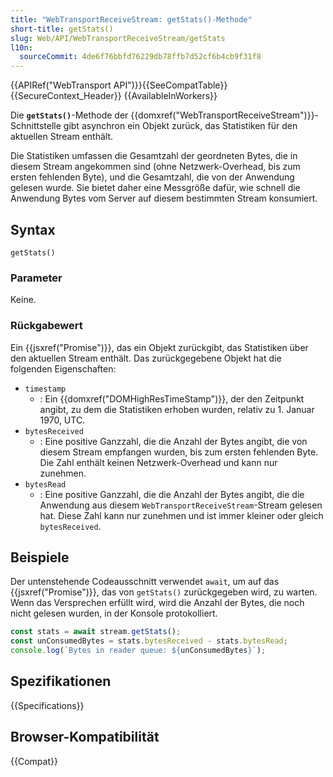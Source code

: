 ```yaml
---
title: "WebTransportReceiveStream: getStats()-Methode"
short-title: getStats()
slug: Web/API/WebTransportReceiveStream/getStats
l10n:
  sourceCommit: 4de6f76bbfd76229db78ffb7d52cf6b4cb9f31f8
---
```


{{APIRef("WebTransport API")}}{{SeeCompatTable}}{{SecureContext_Header}} {{AvailableInWorkers}}

Die **`getStats()`**-Methode der {{domxref("WebTransportReceiveStream")}}-Schnittstelle gibt asynchron ein Objekt zurück, das Statistiken für den aktuellen Stream enthält.

Die Statistiken umfassen die Gesamtzahl der geordneten Bytes, die in diesem Stream angekommen sind (ohne Netzwerk-Overhead, bis zum ersten fehlenden Byte), und die Gesamtzahl, die von der Anwendung gelesen wurde.
Sie bietet daher eine Messgröße dafür, wie schnell die Anwendung Bytes vom Server auf diesem bestimmten Stream konsumiert.

## Syntax

```js-nolint
getStats()
```

### Parameter

Keine.

### Rückgabewert

Ein {{jsxref("Promise")}}, das ein Objekt zurückgibt, das Statistiken über den aktuellen Stream enthält.
Das zurückgegebene Objekt hat die folgenden Eigenschaften:

- `timestamp`
  - : Ein {{domxref("DOMHighResTimeStamp")}}, der den Zeitpunkt angibt, zu dem die Statistiken erhoben wurden, relativ zu 1. Januar 1970, UTC.
- `bytesReceived`
  - : Eine positive Ganzzahl, die die Anzahl der Bytes angibt, die von diesem Stream empfangen wurden, bis zum ersten fehlenden Byte.
    Die Zahl enthält keinen Netzwerk-Overhead und kann nur zunehmen.
- `bytesRead`
  - : Eine positive Ganzzahl, die die Anzahl der Bytes angibt, die die Anwendung aus diesem `WebTransportReceiveStream`-Stream gelesen hat.
    Diese Zahl kann nur zunehmen und ist immer kleiner oder gleich `bytesReceived`.

## Beispiele

Der untenstehende Codeausschnitt verwendet `await`, um auf das {{jsxref("Promise")}}, das von `getStats()` zurückgegeben wird, zu warten.
Wenn das Versprechen erfüllt wird, wird die Anzahl der Bytes, die noch nicht gelesen wurden, in der Konsole protokolliert.

```js
const stats = await stream.getStats();
const unConsumedBytes = stats.bytesReceived - stats.bytesRead;
console.log(`Bytes in reader queue: ${unConsumedBytes}`);
```

## Spezifikationen

{{Specifications}}

## Browser-Kompatibilität

{{Compat}}

